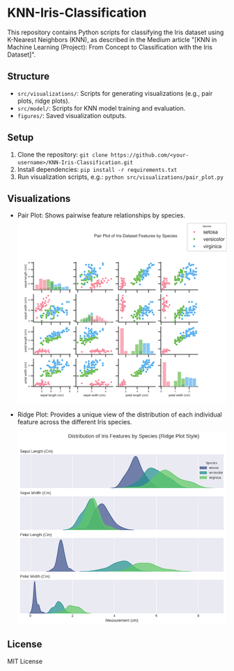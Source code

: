# KNN-Iris-Classification
This repository contains Python scripts for classifying the Iris dataset using K-Nearest Neighbors (KNN), as described in the Medium article 
"[KNN in Machine Learning (Project): From Concept to Classification with the Iris Dataset]".

## Structure
- `src/visualizations/`: Scripts for generating visualizations (e.g., pair plots, ridge plots).
- `src/model/`: Scripts for KNN model training and evaluation.
- `figures/`: Saved visualization outputs.

## Setup
1. Clone the repository: `git clone https://github.com/<your-username>/KNN-Iris-Classification.git`
2. Install dependencies: `pip install -r requirements.txt`
3. Run visualization scripts, e.g.: `python src/visualizations/pair_plot.py`

## Visualizations
- Pair Plot: Shows pairwise feature relationships by species.
  ![Pair Plot](figures/pair_plot.png)
- Ridge Plot: Provides a unique view of the distribution of each individual feature across the different Iris species.

  ![Ridge Plot](figures/ridge_plot.png)

## License
MIT License
